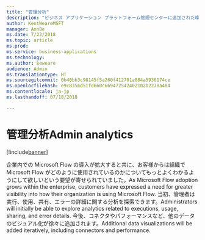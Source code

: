 ```yaml
---
title: "管理分析"
description: "ビジネス アプリケーション プラットフォーム管理センターに追加された環境全体およびテナント全体の分析。"
author: KentWeareMSFT
manager: AnnBe
ms.date: 7/22/2018
ms.topic: article
ms.prod: 
ms.service: business-applications
ms.technology: 
ms.author: keweare
audience: Admin
ms.translationtype: HT
ms.sourcegitcommit: 0b40bb3c98145f5a260f412701a884a5936174ce
ms.openlocfilehash: e9c8356d51fd660c669472542402102b2278a484
ms.contentlocale: ja-jp
ms.lasthandoff: 07/18/2018

---
```

# <a name="admin-analytics"></a><span data-ttu-id="f93ae-103">管理分析</span><span class="sxs-lookup"><span data-stu-id="f93ae-103">Admin analytics</span></span>


[!include[banner](../../includes/banner.md)]

<span data-ttu-id="f93ae-104">企業内での Microsoft Flow の導入が拡大すると共に、お客様からは組織で Microsoft Flow がどのように使用されているのかについてもっとよくわかるようにして欲しいという要望が寄せられていました。</span><span class="sxs-lookup"><span data-stu-id="f93ae-104">As Microsoft Flow adoption grows within the enterprise, customers have expressed a need for greater visibility into how their organization is using Microsoft Flow.</span></span> <span data-ttu-id="f93ae-105">当初、管理者は実行、使用、共有、エラーの詳細に関する分析を探索できます。</span><span class="sxs-lookup"><span data-stu-id="f93ae-105">Administrators will initially be able to explore analytics related to executions, usage, sharing, and error details.</span></span> <span data-ttu-id="f93ae-106">今後、コネクタやパフォーマンスなど、他のデータのビジュアル化が徐々に追加されます。</span><span class="sxs-lookup"><span data-stu-id="f93ae-106">Additional data visualizations will be added iteratively, including connectors and performance.</span></span>

